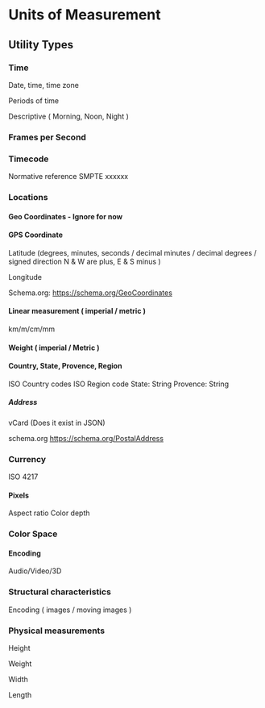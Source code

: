# Units of Measurement

## Utility Types

### Time

Date, time, time zone

Periods of time

Descriptive ( Morning, Noon, Night )

### Frames per Second

### Timecode

Normative reference SMPTE xxxxxx



### Locations

#### Geo Coordinates - Ignore for now

#### GPS Coordinate
  
  Latitude (degrees, minutes, seconds / decimal minutes / decimal degrees / signed direction N & W are plus, E & S 
  minus )

  Longitude

Schema.org: https://schema.org/GeoCoordinates


#### Linear measurement ( imperial / metric )
km/m/cm/mm

#### Weight ( imperial / Metric )


#### Country, State, Provence, Region
ISO Country codes
ISO Region code
State: String
Provence: String

##### Address
vCard (Does it exist in JSON)

schema.org https://schema.org/PostalAddress


### Currency
ISO 4217

#### Pixels
Aspect ratio
Color depth

### Color Space


#### Encoding

Audio/Video/3D




### Structural characteristics


Encoding ( images / moving images )



### Physical measurements

Height

Weight

Width

Length



